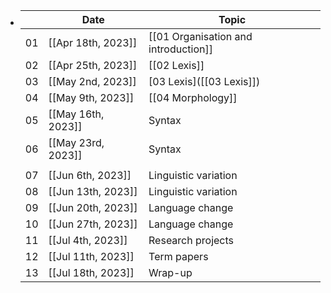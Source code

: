 - |    | Date               | Topic                                |
  |----|--------------------|--------------------------------------|
  | 01 | [[Apr 18th, 2023]] | [[01 Organisation and introduction]] |
  | 02 | [[Apr 25th, 2023]] | [[02 Lexis]] |
  | 03 | [[May 2nd, 2023]]  | [03 Lexis]([[03 Lexis]])                                |
  | 04 | [[May 9th, 2023]]  | [[04 Morphology]] |
  | 05 | [[May 16th, 2023]] | Syntax                               |
  | 06 | [[May 23rd, 2023]] | Syntax                               |
  |    |                    |                                      |
  | 07 | [[Jun 6th, 2023]]  | Linguistic variation                 |
  | 08 | [[Jun 13th, 2023]] | Linguistic variation                 |
  | 09 | [[Jun 20th, 2023]] | Language change                      |
  | 10 | [[Jun 27th, 2023]] | Language change                      |
  | 11 | [[Jul 4th, 2023]]  | Research projects                    |
  | 12 | [[Jul 11th, 2023]] | Term papers                          |
  | 13 | [[Jul 18th, 2023]] | Wrap-up                              |